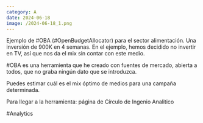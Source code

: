 ```yaml
--- 
category: A 
date: 2024-06-18 
image: /2024-06-18_1.png 
--- 
```


Ejemplo de #OBA (#OpenBudgetAllocator) para el sector alimentación. Una inversión de 900K en 4 semanas. En el ejemplo, hemos decidido no invertir en TV, así que nos da el mix sin contar con este medio. 

#OBA es una herramienta que he creado con fuentes de mercado, abierta a todos, que no graba ningún dato que se introduzca.

Puedes estimar cuál es el mix óptimo de medios para una campaña determinada.  

Para llegar a la herramienta: página de Círculo de Ingenio Analitico

#Analytics